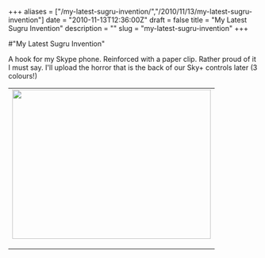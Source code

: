+++
aliases = ["/my-latest-sugru-invention/","/2010/11/13/my-latest-sugru-invention"]
date = "2010-11-13T12:36:00Z"
draft = false
title = "My Latest Sugru Invention"
description = ""
slug = "my-latest-sugru-invention"
+++

#"My Latest Sugru Invention"


 <p>A hook for my Skype phone. Reinforced with a paper clip. Rather proud of it I must say. I'll&nbsp;upload&nbsp;the horror that is the back of our Sky+ controls later (3 colours!)</p>
<table style="">

<tr>
<td><a href="http://picasaweb.google.com/lh/photo/tes4_t1-UZyCwoIbXEpPGHMgTwIQBlqog4ZLkZOLF1s?feat=embedwebsite"><img src="http://lh6.ggpht.com/_j7d6zc8AmSo/TN6E8dOS_nI/AAAAAAAAAGo/1ag24xeRetQ/s400/IMG_20101113_113342.jpg" height="301" alt="" width="400" /></a></td>
</tr>
<tr>
<td style="font-family: arial,sans-serif; font-size: 11px; text-align: right;">&nbsp;</td>
</tr>

</table>
 
